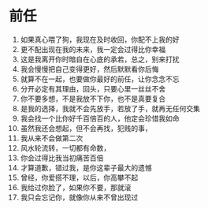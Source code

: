 # 前任

1. 如果真心喂了狗，我现在及时收回，你配不上我的好
2. 更不配出现在我的未来，我一定会过得比你幸福
3. 这是我离开你时暗自在心底的承若，总之，别来打扰
4. 我会慢慢把自己变得更好，然后默默看你后悔
5. 就算不在一起，也要做你最好的前任，让你念念不忘
6. 分开必定有其理由，回头，只要心里一丝丝不舍
7. 你不要多想，不是我放不下你，也不是真要复合
8. 是我的选择，我就不会先放手，若放了手，就再无任何交集
9. 我会找一个比你好千百倍百的人，他定会珍惜我如命
8. 虽然我还会想起，但不会再找，犯贱的事，
9. 我从来不会做第二次
10. 风水轮流转，一切都有命数，
11. 你会过得比我当初痛苦百倍
12. 才算道歉，错过我，是你这辈子最大的遗憾
13. 曾经，你爱搭不理，以后，你高攀不起
14. 我给过你脸了，如果你不要，那就滚
15. 我只会忘记你，就像你从来不曾出现过

